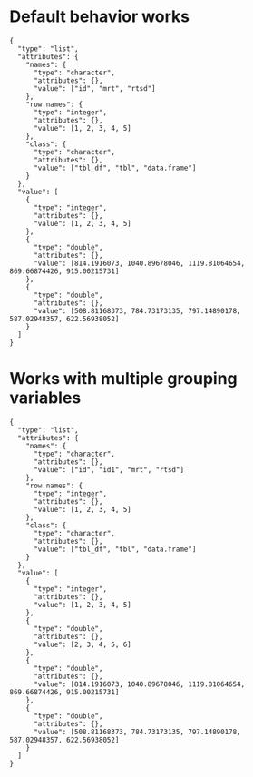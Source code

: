 # Default behavior works

    {
      "type": "list",
      "attributes": {
        "names": {
          "type": "character",
          "attributes": {},
          "value": ["id", "mrt", "rtsd"]
        },
        "row.names": {
          "type": "integer",
          "attributes": {},
          "value": [1, 2, 3, 4, 5]
        },
        "class": {
          "type": "character",
          "attributes": {},
          "value": ["tbl_df", "tbl", "data.frame"]
        }
      },
      "value": [
        {
          "type": "integer",
          "attributes": {},
          "value": [1, 2, 3, 4, 5]
        },
        {
          "type": "double",
          "attributes": {},
          "value": [814.1916073, 1040.89678046, 1119.81064654, 869.66874426, 915.00215731]
        },
        {
          "type": "double",
          "attributes": {},
          "value": [508.81168373, 784.73173135, 797.14890178, 587.02948357, 622.56938052]
        }
      ]
    }

# Works with multiple grouping variables

    {
      "type": "list",
      "attributes": {
        "names": {
          "type": "character",
          "attributes": {},
          "value": ["id", "id1", "mrt", "rtsd"]
        },
        "row.names": {
          "type": "integer",
          "attributes": {},
          "value": [1, 2, 3, 4, 5]
        },
        "class": {
          "type": "character",
          "attributes": {},
          "value": ["tbl_df", "tbl", "data.frame"]
        }
      },
      "value": [
        {
          "type": "integer",
          "attributes": {},
          "value": [1, 2, 3, 4, 5]
        },
        {
          "type": "double",
          "attributes": {},
          "value": [2, 3, 4, 5, 6]
        },
        {
          "type": "double",
          "attributes": {},
          "value": [814.1916073, 1040.89678046, 1119.81064654, 869.66874426, 915.00215731]
        },
        {
          "type": "double",
          "attributes": {},
          "value": [508.81168373, 784.73173135, 797.14890178, 587.02948357, 622.56938052]
        }
      ]
    }

